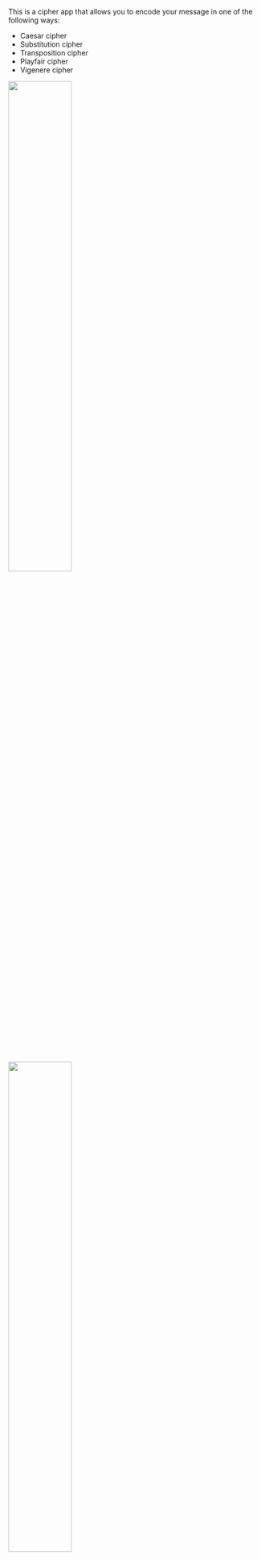 This is a cipher app that allows you to encode your message in one of the following ways:
<ul>
<li> Caesar cipher </li>
<li> Substitution cipher </li>
<li> Transposition cipher </li>
<li> Playfair cipher </li>
<li> Vigenere cipher </li>
</ul>

<img src = "https://i.imgur.com/jvxIyko.png" width = "50%" height = "50%">

<img src = "https://i.imgur.com/6hETxJ9.png" style = "width: 50%; height:50%;">

